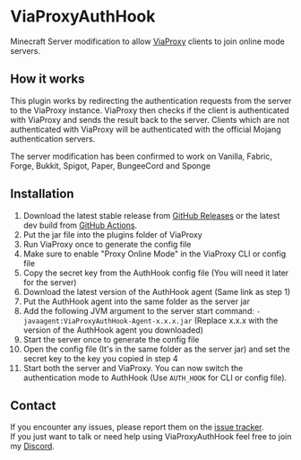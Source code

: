 # ViaProxyAuthHook
Minecraft Server modification to allow [ViaProxy](https://github.com/RaphiMC/ViaProxy) clients to join online mode servers.

## How it works
This plugin works by redirecting the authentication requests from the server to the ViaProxy instance.
ViaProxy then checks if the client is authenticated with ViaProxy and sends the result back to the server.
Clients which are not authenticated with ViaProxy will be authenticated with the official Mojang authentication servers.

The server modification has been confirmed to work on
Vanilla,
Fabric, Forge,
Bukkit, Spigot, Paper, BungeeCord
and Sponge

## Installation
1. Download the latest stable release from [GitHub Releases](https://github.com/ViaVersionAddons/ViaProxyAuthHook/releases/latest) or the latest dev build from [GitHub Actions](https://github.com/ViaVersionAddons/ViaProxyAuthHook/actions/workflows/build.yml).
2. Put the jar file into the plugins folder of ViaProxy
3. Run ViaProxy once to generate the config file
4. Make sure to enable "Proxy Online Mode" in the ViaProxy CLI or config file
5. Copy the secret key from the AuthHook config file (You will need it later for the server)
6. Download the latest version of the AuthHook agent (Same link as step 1)
7. Put the AuthHook agent into the same folder as the server jar
8. Add the following JVM argument to the server start command: `-javaagent:ViaProxyAuthHook-Agent-x.x.x.jar` (Replace x.x.x with the version of the AuthHook agent you downloaded)
9. Start the server once to generate the config file
10. Open the config file (It's in the same folder as the server jar) and set the secret key to the key you copied in step 4
11. Start both the server and ViaProxy. You can now switch the authentication mode to AuthHook (Use `AUTH_HOOK` for CLI or config file).

## Contact
If you encounter any issues, please report them on the
[issue tracker](https://github.com/ViaVersionAddons/ViaProxyAuthHook/issues).  
If you just want to talk or need help using ViaProxyAuthHook feel free to join my
[Discord](https://discord.gg/dCzT9XHEWu).
